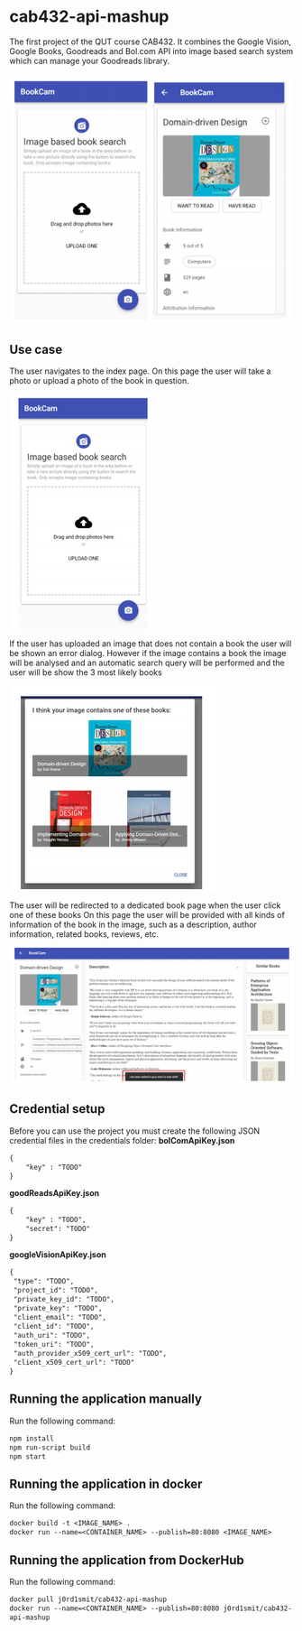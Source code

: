 
# cab432-api-mashup
The first project of the QUT course CAB432. It combines the Google Vision, Google Books, Goodreads and Bol.com API into image based search system which can manage your Goodreads library.

![enter image description here](example_images/main.png)

## Use case
The user navigates to the index page. On this page the user will take a photo or upload a photo of the book in question. 

![enter image description here](example_images/index_page.png)

If the user has uploaded an image that does not contain a book the user will be shown an error dialog. However if the image contains a book the image will be analysed and an automatic search query will be performed and the user will be show the 3 most likely books

![enter image description here](example_images/search_result.png)

The user will be redirected to a dedicated book page when the user click one of these books On this page the user will be provided with all kinds of information of the book in the image, such as a description, author information, related books, reviews, etc.

![enter image description here](example_images/book_info.png)

## Credential setup
Before you can use the project you must create the following JSON credential files in the credentials folder:
 **bolComApiKey.json**
 

    { 
	    "key" : "TODO"
    }
    
 **goodReadsApiKey.json**
 

    {
	    "key" : "TODO",
	    "secret": "TODO"
	}
    
 **googleVisionApiKey.json**
 

    {
	 "type": "TODO",
	 "project_id": "TODO",
	 "private_key_id": "TODO",
	 "private_key": "TODO",
	 "client_email": "TODO",
	 "client_id": "TODO",
	 "auth_uri": "TODO",
	 "token_uri": "TODO",
	 "auth_provider_x509_cert_url": "TODO",
	 "client_x509_cert_url": "TODO"
	}

    

## Running the application manually
Run the following command:

    npm install
    npm run-script build
    npm start
    
## Running the application in docker
Run the following command:

    docker build -t <IMAGE_NAME> .
    docker run --name=<CONTAINER_NAME> --publish=80:8080 <IMAGE_NAME>
    
## Running the application from DockerHub
Run the following command:

    docker pull j0rd1smit/cab432-api-mashup
    docker run --name=<CONTAINER_NAME> --publish=80:8080 j0rd1smit/cab432-api-mashup

